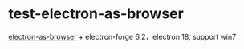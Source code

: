 # test-electron-as-browser

[electron-as-browser](https://github.com/hulufei/electron-as-browser) + electron-forge 6.2，electron 18, support win7
